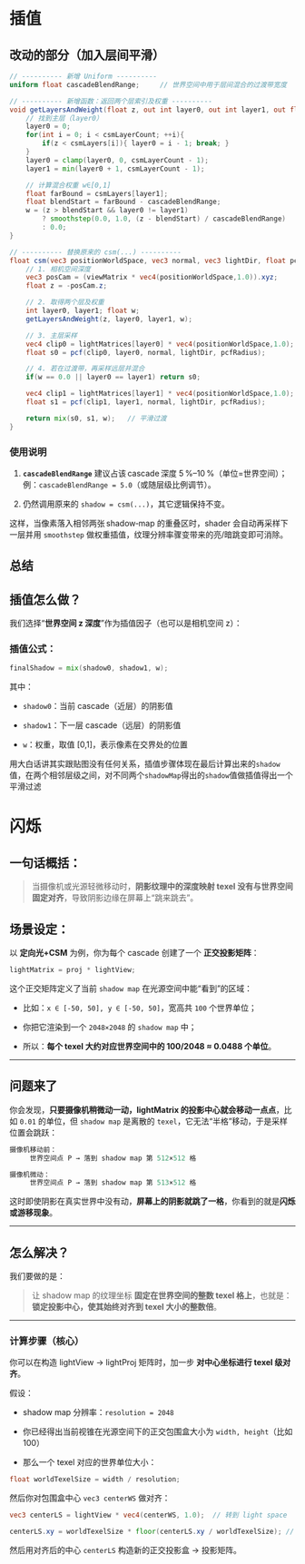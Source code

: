 # 插值
## 改动的部分（加入层间平滑）

```glsl
// ---------- 新增 Uniform ----------
uniform float cascadeBlendRange;     // 世界空间中用于层间混合的过渡带宽度

// ---------- 新增函数：返回两个层索引及权重 ----------
void getLayersAndWeight(float z, out int layer0, out int layer1, out float w){
    // 找到主层（layer0）
    layer0 = 0;
    for(int i = 0; i < csmLayerCount; ++i){
        if(z < csmLayers[i]){ layer0 = i - 1; break; }
    }
    layer0 = clamp(layer0, 0, csmLayerCount - 1);
    layer1 = min(layer0 + 1, csmLayerCount - 1);

    // 计算混合权重 w∈[0,1]
    float farBound = csmLayers[layer1];
    float blendStart = farBound - cascadeBlendRange;
    w = (z > blendStart && layer0 != layer1)
        ? smoothstep(0.0, 1.0, (z - blendStart) / cascadeBlendRange)
        : 0.0;
}

// ---------- 替换原来的 csm(...) ----------
float csm(vec3 positionWorldSpace, vec3 normal, vec3 lightDir, float pcfRadius){
    // 1. 相机空间深度
    vec3 posCam = (viewMatrix * vec4(positionWorldSpace,1.0)).xyz;
    float z = -posCam.z;

    // 2. 取得两个层及权重
    int layer0, layer1; float w;
    getLayersAndWeight(z, layer0, layer1, w);

    // 3. 主层采样
    vec4 clip0 = lightMatrices[layer0] * vec4(positionWorldSpace,1.0);
    float s0 = pcf(clip0, layer0, normal, lightDir, pcfRadius);

    // 4. 若在过渡带，再采样远层并混合
    if(w == 0.0 || layer0 == layer1) return s0;

    vec4 clip1 = lightMatrices[layer1] * vec4(positionWorldSpace,1.0);
    float s1 = pcf(clip1, layer1, normal, lightDir, pcfRadius);

    return mix(s0, s1, w);   // 平滑过渡
}

```

### 使用说明

1.  **`cascadeBlendRange`** 建议占该 cascade 深度 5 %–10 %（单位=世界空间）；  
    例：`cascadeBlendRange = 5.0`（或随层级比例调节）。
    
2.  仍然调用原来的 `shadow = csm(...)`，其它逻辑保持不变。
    

这样，当像素落入相邻两张 shadow‑map 的重叠区时，shader 会自动再采样下一层并用 `smoothstep` 做权重插值，纹理分辨率骤变带来的亮/暗跳变即可消除。

## 总结
## 插值怎么做？

我们选择“**世界空间 z 深度**”作为插值因子（也可以是相机空间 z）：

### 插值公式：

```glsl
finalShadow = mix(shadow0, shadow1, w);
```

其中：

-   `shadow0`：当前 cascade（近层）的阴影值
    
-   `shadow1`：下一层 cascade（远层）的阴影值
    
-   `w`：权重，取值 [0,1]，表示像素在交界处的位置

用大白话讲其实跟贴图没有任何关系，插值步骤体现在最后计算出来的`shadow`值，在两个相邻层级之间，对不同两个`shadowMap`得出的`shadow`值做插值得出一个平滑过滤

# 闪烁
## 一句话概括：

> 当摄像机或光源轻微移动时，**阴影纹理中的深度映射 texel 没有与世界空间固定对齐**，导致阴影边缘在屏幕上“跳来跳去”。
> 
## 场景设定：

以 **定向光+CSM** 为例，你为每个 cascade 创建了一个 **正交投影矩阵**：

```glsl
lightMatrix = proj * lightView;
```

这个正交矩阵定义了当前 `shadow map` 在光源空间中能“看到”的区域：

-   比如：`x ∈ [-50, 50], y ∈ [-50, 50]`，宽高共 `100` 个世界单位；
    
-   你把它渲染到一个 `2048×2048` 的 `shadow map` 中；
    
-   所以：**每个 texel 大约对应世界空间中的 100/2048 ≈ 0.0488 个单位**。
    

----------

## 问题来了

你会发现，**只要摄像机稍微动一动，lightMatrix 的投影中心就会移动一点点**，比如 `0.01` 的单位，但 `shadow map` 是离散的 `texel`，它无法“半格”移动，于是采样位置会跳跃：

```cpp
摄像机移动前：
     世界空间点 P → 落到 shadow map 第 512×512 格

摄像机微动：
     世界空间点 P → 落到 shadow map 第 513×512 格
```

这时即使阴影在真实世界中没有动，**屏幕上的阴影就跳了一格**，你看到的就是**闪烁或游移现象**。

----------

## 怎么解决？

我们要做的是：

> 让 shadow map 的纹理坐标 **固定在世界空间的整数 texel 格上**，也就是：**锁定投影中心，使其始终对齐到 texel 大小的整数倍**。

----------

### 计算步骤（核心）

你可以在构造 lightView → lightProj 矩阵时，加一步 **对中心坐标进行 texel 级对齐**。

假设：

-   shadow map 分辨率：`resolution = 2048`
    
-   你已经得出当前视锥在光源空间下的正交包围盒大小为 `width, height`（比如 100）
    
-   那么一个 texel 对应的世界单位大小：

```glsl
float worldTexelSize = width / resolution;
```

然后你对包围盒中心 `vec3 centerWS` 做对齐：

```glsl
vec3 centerLS = lightView * vec4(centerWS, 1.0);  // 转到 light space

centerLS.xy = worldTexelSize * floor(centerLS.xy / worldTexelSize); // 向下对齐
```


然后用对齐后的中心 `centerLS` 构造新的正交投影盒 → 投影矩阵。
<!--stackedit_data:
eyJoaXN0b3J5IjpbLTE4NDE5NTUxOThdfQ==
-->
